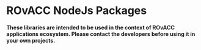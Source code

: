 # ROvACC NodeJs Packages

**These libraries are intended to be used in the context of ROvACC applications ecosystem. Please contact the developers before using it in your own projects.**
